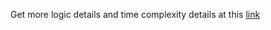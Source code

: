 Get more logic details and time complexity details at this [link](https://www.geeksforgeeks.org/python-program-for-insertion-sort/?ref=lbp)